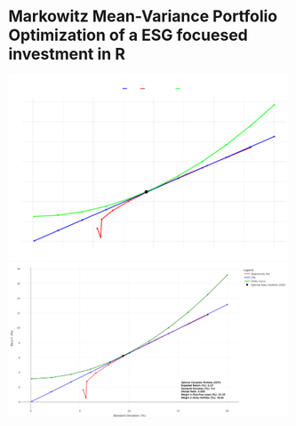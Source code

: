 # Markowitz Mean-Variance Portfolio Optimization of a ESG focuesed investment in R 

![test](OCP_MPT.png)
![test](OCP.png)
